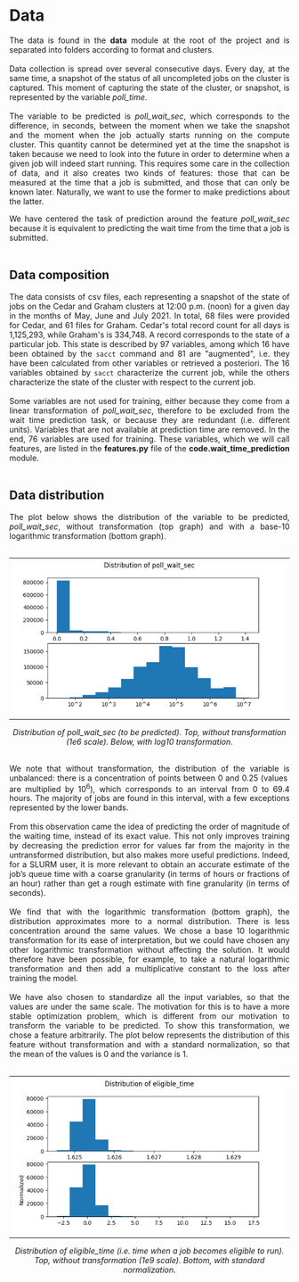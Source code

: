 # Data

<div style="text-align: justify">The data is found in the <b>data</b> module at the root of the project and is separated into folders according to format and clusters.
<br></br>
Data collection is spread over several consecutive days. Every day, at the same time, a snapshot of the status of all uncompleted jobs on the cluster is captured. This moment of capturing the state of the cluster, or snapshot, is represented by the variable <i>poll_time</i>.
<br></br>
The variable to be predicted is <i>poll_wait_sec</i>, which corresponds to the difference, in seconds, between the moment when we take the snapshot and the moment when the job actually starts running on the compute cluster. This quantity cannot be determined yet at the time the snapshot is taken because we need to look into the future in order to determine when a given job will indeed start running. This requires some care in the collection of data, and it also creates two kinds of features: those that can be measured at the time that a job is submitted, and those that can only be known later. Naturally, we want to use the former to make predictions about the latter.

We have centered the task of prediction around the feature <i>poll_wait_sec</i> because it is equivalent to predicting the wait time from the time that a job is submitted.
<br></br>
</div>

## Data composition

<div style="text-align: justify">The data consists of csv files, each representing a snapshot of the state of jobs on the Cedar and Graham clusters at 12:00 p.m. (noon) for a given day in the months of May, June and July 2021. In total, 68 files were provided for Cedar, and 61 files for Graham. Cedar's total record count for all days is 1,125,293, while Graham's is 334,748. A record corresponds to the state of a particular job. This state is described by 97 variables, among which 16 have been obtained by the <code>sacct</code> command and 81 are "augmented", i.e. they have been calculated from other variables or retrieved a posteriori. The 16 variables obtained by <code>sacct</code> characterize the current job, while the others characterize the state of the cluster with respect to the current job.
<br></br>
Some variables are not used for training, either because they come from a linear transformation of <i>poll_wait_sec</i>, therefore to be excluded from the wait time prediction task, or because they are redundant (i.e. different units). Variables that are not available at prediction time are removed. In the end, 76 variables are used for training. These variables, which we will call features, are listed in the <b>features.py</b> file of the <b>code.wait_time_prediction</b> module.
<br></br>
</div>


## Data distribution

<div style="text-align: justify">The plot below shows the distribution of the variable to be predicted, <i>poll_wait_sec</i>, without transformation (top graph) and with a base-10 logarithmic transformation (bottom graph).
<br><br>
<div align="center">
  <table>
  <tr>
    <td><img src="../results/plots/dist_poll_wait_sec.png">
    </td>
  </tr>
  </table>
</div>
<p align="center">
 <i>Distribution of poll_wait_sec (to be predicted). Top, without transformation (1e6 scale). Below, with log10 transformation.
 </i>
</p>
<br>
We note that without transformation, the distribution of the variable is unbalanced: there is a concentration of points between 0 and 0.25 (values ​​are multiplied by 10<sup>6</sup>), which corresponds to an interval from 0 to 69.4 hours. The majority of jobs are found in this interval, with a few exceptions represented by the lower bands. 
<br><br>
From this observation came the idea of ​​predicting the order of magnitude of the waiting time, instead of its exact value. This not only improves training by decreasing the prediction error for values ​​far from the majority in the untransformed distribution, but also makes more useful predictions. Indeed, for a SLURM user, it is more relevant to obtain an accurate estimate of the job’s queue time with a coarse granularity (in terms of hours or fractions of an hour) rather than get a rough estimate with fine granularity (in terms of seconds).
<br><br>
We find that with the logarithmic transformation (bottom graph), the distribution approximates more to a normal distribution. There is less concentration around the same values. We chose a base 10 logarithmic transformation for its ease of interpretation, but we could have chosen any other logarithmic transformation without affecting the solution. It would therefore have been possible, for example, to take a natural logarithmic transformation and then add a multiplicative constant to the loss after training the model.
<br><br>
We have also chosen to standardize all the input variables, so that the values ​​are under the same scale. The motivation for this is to have a more stable optimization problem, which is different from our motivation to transform the variable to be predicted. To show this transformation, we chose a feature arbitrarily. The plot below represents the distribution of this feature without transformation and with a standard normalization, so that the mean of the values ​​is 0 and the variance is 1.
<br><br>
<div align="center">
  <table>
  <tr>
    <td><img src="../results/plots/dist_eligible_time.png">
    </td>
  </tr>
  </table>
</div>
<p align="center">
 <i>Distribution of eligible_time (i.e. time when a job becomes eligible to run). Top, without transformation (1e9 scale). Bottom, with standard normalization.
 </i>
</p>
</div>
